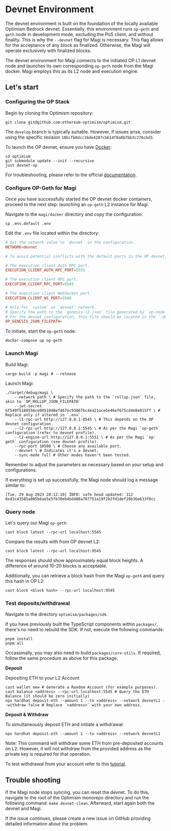 # Devnet Environment

The devnet environment is built on the foundation of the locally available Optimism Bedrock devnet. Essentially, this environment runs `op-geth` and `geth` node in development mode, excluding the PoS client, and without finality. This is why the `--devnet` flag for Magi is necessary. This flag allows for the acceptance of any block as finalized. Otherwise, the Magi will operate exclusively with finalized blocks.

The devnet environment for Magi connects to the initiated OP L1 devnet node and launches its own corresponding `op-geth` node from the Magi docker. Magi employs this as its L2 node and execution engine.

## Let's start

### Configuring the OP Stack

Begin by cloning the Optimism repository:

    git clone git@github.com:ethereum-optimism/optimism.git

The `develop` branch is typically suitable. However, if issues arise, consider using the specific revision `18bcfb0dcc16de4287cb614f0a0b7bb3c276cbd3`.

To launch the OP devnet, ensure you have [Docker](https://www.docker.com/):

    cd optimism
    git submodule update --init --recursive
    just devnet-up

For troubleshooting, please refer to the official [documentation](https://community.optimism.io/docs/developers/build/dev-node/#).

### Configure OP-Geth for Magi

Once you have successfully started the OP devnet docker containers, proceed to the next step: launching an `op-geth` L2 instance for Magi.

Navigate to the `magi/docker` directory and copy the configuration:

    cp .env.default .env

Edit the `.env` file located within the directory:

```toml
# Set the network value to `devnet` in the configuration.
NETWORK=devnet

# To avoid potential conflicts with the default ports in the OP devnet, it's recommended to modify the RPC ports.

# The execution client Auth RPC port.
EXECUTION_CLIENT_AUTH_RPC_PORT=5551

# The execution client RPC port.
EXECUTION_CLIENT_RPC_PORT=5545

# The execution client WebSocket port.
EXECUTION_CLIENT_WS_PORT=5546

# Only for `custom` or `devnet` network.
# Specify the path to the `genesis-l2.json` file generated by `op-node`.
# For the devnet configuration, this file should be located in the `.devnet` folder within the Optimism directory.
OP_GENESIS_JSON_FILEPATH=
```

To initiate, start the `op-geth` node:

    docker-compose up op-geth

### Launch Magi

Build Magi:

    cargo build -p magi # --release

Launch Magi:

    ./target/debug/magi \
        --network path \ # Specify the path to the `rollup.json` file, akin to `OP_ROLLUP_JSON_FILEPATH`
        --jwt-secret bf549f5188556ce0951048ef467ec93067bc4ea21acebe46ef675cd4e8e015ff \ # Replace only if altered in `.env`.
        --l1-rpc-url http://127.0.0.1:8545 \ # This depends on the OP devnet configuration.
        --l2-rpc-url http://127.0.0.1:5545 \ # As per the Magi `op-geth` configuration (refer to devnet profile).
        --l2-engine-url http://127.0.0.1:5551 \ # As per the Magi `op-geth` configuration (see devnet profile).
        --rpc-port 10500 \ # Choose any available port.
        --devnet \ # Indicates it's a devnet.
        --sync-mode full # Other modes haven't been tested.

Remember to adjust the parameters as necessary based on your setup and configurations.

If everything is set up successfully, the Magi node should log a message similar to:

```
[Tue, 29 Aug 2023 20:12:10] INFO: safe head updated: 312 0xd3c43585a005b6ae5e5fb70eb4bd408a707751a19f2b2fd1def29b36e633f0cc
```

### Query node

Let's query our Magi `op-geth`:

    cast block latest --rpc-url localhost:5545

Compare the results with from OP devnet L2:

    cast block latest --rpc-url localhost:9545

The responses should show approximately equal block heights. A difference of around 10-20 blocks is acceptable.

Additionally, you can retrieve a block hash from the Magi `op-geth` and query this hash in OP L2:

    cast block <block hash> --rpc-url localhost:9545

### Test deposits/withdrawal

Navigate to the directory `optimism/packages/sdk`.

If you have previously built the TypeScript components within `packages/`, there's no need to rebuild the SDK. If not, execute the following commands:

    pnpm install
    pnpm all

Occasionally, you may also need to build `packages/core-utils`. If required, follow the same procedure as above for this package.

**Deposit**

Depositing ETH to your L2 Account

    cast wallet new # Generate a Random Account (for example purposes).
    cast balance <address> --rpc-url localhost:5545 # Query the ETH Balance (it should be zero initially)
    npx hardhat deposit-eth --amount 1 --to <address> --network devnetL1 --withdraw false # Replace `<address>` with your own address.

**Deposit & Withdraw**

To simultaneously deposit ETH and initiate a withdrawal:

    npx hardhat deposit-eth --amount 1 --to <address> --network devnetL1

Note: This command will withdraw some ETH from pre-deposited accounts on L2. However, it will not withdraw from the provided address as the private key is required for that operation.

To test withdrawal from your account refer to this [tutorial](https://stack.optimism.io/docs/security/forced-withdrawal/). 

## Trouble shooting

If the Magi node stops syncing, you can reset the devnet.
To do this, navigate to the root of the Optimism monorepo directory
and run the following command: `make devnet-clean`.
Afterward, start again both the devnet and Magi.

If the issue continues, please create a new issue on GitHub providing detailed information about the problem.
